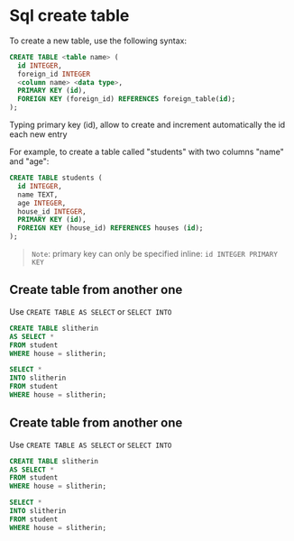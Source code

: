 # Sql create table

To create a new table, use the following syntax:

```sql
CREATE TABLE <table name> (
  id INTEGER,
  foreign_id INTEGER
  <column name> <data type>,
  PRIMARY KEY (id),
  FOREIGN KEY (foreign_id) REFERENCES foreign_table(id);
);
```
Typing primary key (id), allow to create and increment automatically the id each new entry

For example, to create a table called "students" with two columns "name" and "age":

```sql
CREATE TABLE students (
  id INTEGER,
  name TEXT,
  age INTEGER,
  house_id INTEGER,
  PRIMARY KEY (id),
  FOREIGN KEY (house_id) REFERENCES houses (id);
);
```

> `Note`: primary key can only be specified inline: `id INTEGER PRIMARY KEY`
 
## Create table from another one

Use `CREATE TABLE AS SELECT` or `SELECT INTO`

```sql
CREATE TABLE slitherin
AS SELECT *
FROM student
WHERE house = slitherin;

SELECT *
INTO slitherin
FROM student
WHERE house = slitherin;
```

## Create table from another one

Use `CREATE TABLE AS SELECT` or `SELECT INTO`

```sql
CREATE TABLE slitherin
AS SELECT *
FROM student
WHERE house = slitherin;

SELECT *
INTO slitherin
FROM student
WHERE house = slitherin;
```

